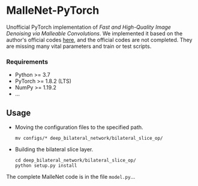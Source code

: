 # MalleNet-PyTorch

Unofficial PyTorch implementation of *Fast and High-Quality Image Denoising via Malleable Convolutions*. We implemented it based on the author's official codes [here](https://yifanjiang.net/MalleConv.html), and the official codes are not completed. They are missing many vital parameters and train or test scripts.

### Requirements

* Python >= 3.7
* PyTorch >= 1.8.2 (LTS)
* NumPy >= 1.19.2
* ...



## Usage

* Moving the configuration files to the specified path.

  ```shell
  mv configs/* deep_bilateral_network/bilateral_slice_op/
  ```

* Building the bilateral slice layer.

  ```shell
  cd deep_bilateral_network/bilateral_slice_op/
  python setup.py install
  ```

The complete MalleNet code is in the file `model.py`...

